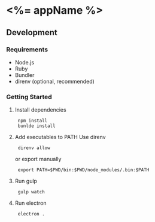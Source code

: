 # <%= appName %>

## Development

### Requirements

- Node.js
- Ruby
- Bundler
- direnv (optional, recommended)

### Getting Started

1. Install dependencies

        npm install
        bunlde install

2. Add executables to PATH
      Use direnv

        direnv allow

      or export manually

        export PATH=$PWD/bin:$PWD/node_modules/.bin:$PATH

3. Run gulp

        gulp watch

4. Run electron

        electron .
